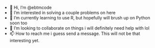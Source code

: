 - 👋 Hi, I’m @ebtmcode
- 👀 I’m interested in solving a couple problems on here
- 🌱 I’m currently learning to use R, but hopefully will brush up on Python soon too
- 💞️ I’m looking to collaborate on things i will definitely need help with lol
- 📫 How to reach me i guess send a message. This will not be that interesting yet.

<!---
ebtmcode/ebtmcode is a ✨ special ✨ repository because its `README.md` (this file) appears on your GitHub profile.
You can click the Preview link to take a look at your changes.
--->
